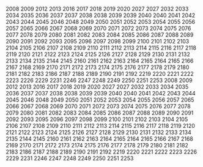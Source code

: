2008
2009
2012
2013
2016
2017
2018
2019
2020
2027
2027
2032
2033
2034
2035
2036
2037
2037
2038
2038
2039
2039
2040
2040
2041
2042
2043
2044
2045
2046
2048
2049
2050
2051
2052
2053
2054
2055
2056
2057
2065
2066
2067
2068
2069
2070
2071
2072
2073
2074
2075
2076
2077
2078
2079
2080
2081
2082
2083
2084
2085
2086
2087
2088
2089
2090
2091
2092
2093
2095
2096
2097
2098
2099
2100
2101
2102
2103
2104
2105
2106
2107
2108
2109
2110
2111
2112
2113
2114
2115
2116
2117
2118
2119
2120
2121
2122
2123
2124
2125
2126
2127
2128
2129
2130
2131
2132
2133
2134
2135
2144
2145
2160
2161
2162
2163
2164
2165
2164
2165
2166
2167
2168
2169
2170
2171
2172
2173
2174
2175
2176
2177
2178
2179
2180
2181
2182
2183
2186
2187
2188
2189
2190
2191
2192
2219
2220
2221
2222
2223
2226
2229
2231
2246
2247
2248
2249
2250
2251
2253
2008
2009
2012
2013
2016
2017
2018
2019
2020
2027
2027
2032
2033
2034
2035
2036
2037
2037
2038
2038
2039
2039
2040
2040
2041
2042
2043
2044
2045
2046
2048
2049
2050
2051
2052
2053
2054
2055
2056
2057
2065
2066
2067
2068
2069
2070
2071
2072
2073
2074
2075
2076
2077
2078
2079
2080
2081
2082
2083
2084
2085
2086
2087
2088
2089
2090
2091
2092
2093
2095
2096
2097
2098
2099
2100
2101
2102
2103
2104
2105
2106
2107
2108
2109
2110
2111
2112
2113
2114
2115
2116
2117
2118
2119
2120
2121
2122
2123
2124
2125
2126
2127
2128
2129
2130
2131
2132
2133
2134
2135
2144
2145
2160
2161
2162
2163
2164
2165
2164
2165
2166
2167
2168
2169
2170
2171
2172
2173
2174
2175
2176
2177
2178
2179
2180
2181
2182
2183
2186
2187
2188
2189
2190
2191
2192
2219
2220
2221
2222
2223
2226
2229
2231
2246
2247
2248
2249
2250
2251
2253